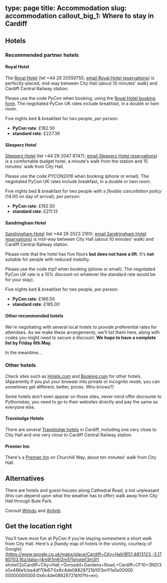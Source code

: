 type: page
title: Accommodation
slug: accommodation
callout_big_1: Where to stay in Cardiff
---

## Hotels

### Recommended partner hotels

#### Royal Hotel

The [Royal Hotel](http://www.royalhotelcardiff.com) (tel +44 29 20550755; [email Royal Hotel
reservations](mailto:reservations@theroyalhotel.uk.com)) is perfectly-placed, mid-way between City Hall (about 10
minutes' walk) and Cardiff Central Railway station.

Please use the code *PyCon* when booking, using the [Royal Hotel booking
form](http://fe.avvio.com/convert/site/The%20Royal%20Hotel%20Cardiff/en/index.php). The negotiated PyCon UK rates
include breakfast, in a double or twin room.

Five nights bed & breakfast for two people, *per person*:

*   **PyCon rate**: £182.50
*   **standard rate**: £227.36

#### Sleeperz Hotel

[Sleeperz Hotel](http://www.sleeperz.com) (tel +44 29 2047 8747); [email Sleeperz Hotel
reservations](mailto:reservations@sleeperzcardiff.com)) is a comfortable budget hotel, a minute's walk from the station and 15
minutes' walk from City Hall.

Please use the code *PYCON2016* when booking (phone or email). The negotiated PyCon UK rates include breakfast, in a
double or twin room.

Five nights bed & breakfast for two people with a *flexible cancellation policy* (14.00 on day of arrival), *per
person*:

*  **PyCon rate**: £192.50
*  **standard rate**: £211.13

#### Sandringham Hotel

[Sandringham Hotel](http://sandringham-hotel.com) (tel +44 29 2023 2161); [email Sandringham Hotel
reservations](mailto:mm@sandringham-hotel.com)) is mid-way between City Hall (about 10
minutes' walk) and Cardiff Central Railway station.

Please note that the hotel has five floors **but does not have a lift**. It's **not** suitable for people with reduced
mobility.

Please use the code *trip1* when booking (phone or email). The negotiated PyCon UK rate is a 10% discount on whatever
the standard rate would be for your stay).

Five nights bed & breakfast for two people, *per person*:

*  **PyCon rate**: £166.50
*  **standard rate**: £185.00


#### Other recommended hotels

We're negotiating with several local hotels to provide preferential rates for attendees. As we make these arrangements,
we'll list them here, along with codes you might need to secure a discount. **We hope to have a complete list by Friday
6th May.**

In the meantime...

### Other hotels

Check sites such as [Hotels.com](http://hotels.com) and [Booking.com](http://booking.com) for other hotels. (Apparently
if you put your browser into private or incognito mode, you can sometimes get different, better, prices. Who knows?)

Some hotels don’t even appear on those sites, never mind offer discounts to Pythonistas; you need to go to their
websites directly and pay the same as everyone else.

#### Travelodge Hotels

There are several [Travelodge hotels](https://www.travelodge.co.uk) in Cardiff, including one very close to City Hall
and one very close to Cardiff Central Railway station.

#### Premier Inn

There's a [Premier Inn](http://www.premierinn.com/) on Churchill Way, about ten minutes' walk from City Hall.

## Alternatives

There are hotels and guest-houses along Cathedral Road, a not unpleasant (this can depend upon what the weather
has to offer) walk away from City Hall through Bute Park.

Consult [Wimdu](http://www.wimdu.com/) and [Airbnb](https://www.airbnb.co.uk/).

## Get the location right

You’ll have most fun at PyCon if you’re staying somewhere a short walk from City Hall. Here's a [handy map of hotels in
the vicinity, courtesy of
Google](https://www.google.co.uk/maps/place/Cardiff+City+Hall/@51.4813123,-3.1780703,16z/data=!4m9!1m6!2m5!1shotel!3m3!1
shotel!2sCardiff+City+Hall,+Gorsedd+Gardens+Road,+Cardiff+CF10+3ND!3s0x486e1cba4df70b67:0x6c4de08828721b10!3m1!1s0x00000
00000000000:0x6c4de08828721b10?hl=en).

